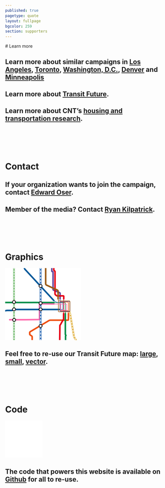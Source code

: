 ```yaml
---
published: true
pagetype: quote
layout: fullpage
bgcolor: 259
section: supporters
---
```


<div id="learn" class="mapstage"></div>
# Learn more

## Learn more about similar campaigns in [Los Angeles](http://www.metro.net/projects/measurer/), [Toronto](http://www.metrolinx.com/thebigmove/en/default.aspx), [Washington, D.C.](http://www.dullesmetro.com/index.html), [Denver](http://www.rtd-fastracks.com/main_1) and [Minneapolis](http://www.metrocouncil.org/Transportation/Planning/2030-Transportation-Policy-Plan.aspx)

## Learn more about [Transit Future](http://transitfuture.org).


## Learn more about CNT’s [housing and transportation research](http://www.cnt.org/resources/).
  
<br><br><br><br>
# Contact

## If your organization wants to join the campaign, contact [Edward Oser](mailto:eoser@cnt.org).

## Member of the media? Contact [Ryan Kilpatrick](mailto:rkilpatrick@cnt.org).

<br><br><br><br>
# Graphics
![System map](img/system_map_thumbnail.png)
## Feel free to re-use our Transit Future map: [large](img/transit_future_system_map_large.jpg), [small](img/transit_future_system_map_small.jpg), [vector](img/transit_future_system_map.pdf).

<br><br><br><br>
# Code
![Github](img/octocat.png)
## The code that powers this website is available on [Github](https://github.com/open-city/transit-future) for all to re-use.